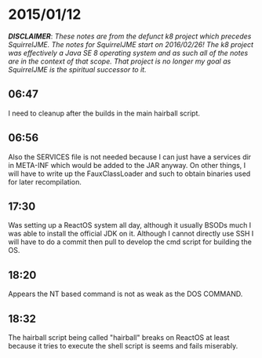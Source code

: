 # 2015/01/12

***DISCLAIMER***: _These notes are from the defunct k8 project which_
_precedes SquirrelJME. The notes for SquirrelJME start on 2016/02/26!_
_The k8 project was effectively a Java SE 8 operating system and as such_
_all of the notes are in the context of that scope. That project is no_
_longer my goal as SquirrelJME is the spiritual successor to it._

## 06:47

I need to cleanup after the builds in the main hairball script.

## 06:56

Also the SERVICES file is not needed because I can just have a services dir in
META-INF which would be added to the JAR anyway. On other things, I will have
to write up the FauxClassLoader and such to obtain binaries used for later
recompilation.

## 17:30

Was setting up a ReactOS system all day, although it usually BSODs much I was
able to install the official JDK on it. Although I cannot directly use SSH I
will have to do a commit then pull to develop the cmd script for building the
OS.

## 18:20

Appears the NT based command is not as weak as the DOS COMMAND.

## 18:32

The hairball script being called "hairball" breaks on ReactOS at least because
it tries to execute the shell script is seems and fails miserably.

